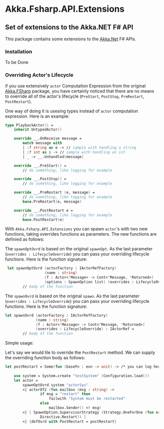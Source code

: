 # Akka.Fsharp.API.Extensions
## Set of extensions to the Akka.NET F# API

This package contains some extensions to the [Akka.Net](http://getakka.net/) F# APIs.

### Installation
To be Done

### Overriding Actor's Lifecycle
if you use extensively `actor` Computation Expression from the original [Akka.FSharp](https://github.com/akkadotnet/akka.net/blob/dev/src/core/Akka.FSharp/FsApi.fs#L191-L322) package, you have certainly noticed that there are no means to override all of the actor's lifecycle (`PreStart`, `PostStop`, `PreRestart`, `PostRestart`).

One way of doing it is usesing types instead of `actor` computation expression. Here is an example:

```fsharp
type PlaybackActor() =    
    inherit UntypedActor()

    override __.OnReceive message =
        match message with
        | :? string as e -> // sample with handling a string
        | :? int as i -> // sample with handling an int
        | _ -> __.Unhandled(message)

    override __.PreStart() =
        // do something, like logging for example

    override __.PostStop() =
        // do something, like logging for example

    override __.PreRestart (e, message) =
        // do something, like logging for example
        base.PreRestart(e, message)

    override __.PostRestart e =
        // do something, like logging for example
        base.PostRestart(e)
```

With `Akka.Fsharp.API.Extensions` you can spawn `actor`'s with two new functions, taking overrides functions as parameters. The new functions are definied as follows:

The `spawnOptOvrd` is based on the original `spawnOpt`. As the last parameter (`overrides : LifecycleOverride`) you can pass your overriding lifecycle functions. Here is the function signature:

```fsharp
 let spawnOptOvrd (actorFactory : IActorRefFactory) 
 				  (name : string) 
 				  (f : Actor<'Message> -> Cont<'Message, 'Returned>) 
        		  (options : SpawnOption list) (overrides : LifecycleOverride) : IActorRef =
        // body of the function
```

The `spawnOvrd` is based on the original `spawn`. As the last parameter (`overrides : LifecycleOverride`) you can pass your overriding lifecycle functions. Here is the function signature:

```fsharp
let spawnOvrd (actorFactory : IActorRefFactory) 
			  (name : string) 
			  (f : Actor<'Message> -> Cont<'Message, 'Returned>)
        	  (overrides : LifecycleOverride) : IActorRef = 
        // body of the function
```

Simple usage:

Let's say we would lile to override the `PostRestart` method. We can supply the overriding function body as follows:

```fsharp
let postRestart = Some(fun (baseFn : exn -> unit) -> /* you can log here */ )
    
    use system = System.create "testSystem" (Configuration.load())
    let actor = 
        spawnOptOvrd system "actorSys" 
        <| actorOf2 (fun mailbox (msg : string) ->
                if msg = "restart" then
                    failwith "System must be restarted"
                else
                    mailbox.Sender() <! msg)
        <| [ SpawnOption.SupervisorStrategy (Strategy.OneForOne (fun error ->
                Directive.Restart)) ]
        <| {defOvrd with PostRestart = postRestart}
```